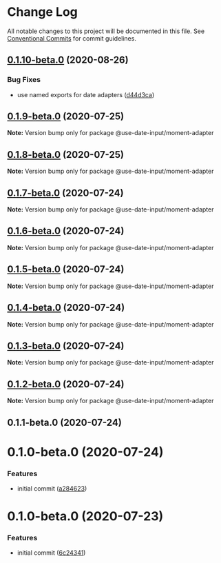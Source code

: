 # Change Log

All notable changes to this project will be documented in this file.
See [Conventional Commits](https://conventionalcommits.org) for commit guidelines.

## [0.1.10-beta.0](https://github.com/mark-tate/use-date-input/compare/@use-date-input/moment-adapter@0.1.9-beta.0...@use-date-input/moment-adapter@0.1.10-beta.0) (2020-08-26)


### Bug Fixes

* use named exports for date adapters ([d44d3ca](https://github.com/mark-tate/use-date-input/commit/d44d3ca78d9a8aa731f35a8e184b6cd8f93cdb74))





## [0.1.9-beta.0](https://github.com/mark-tate/use-date-input/compare/@use-date-input/moment-adapter@0.1.8-beta.0...@use-date-input/moment-adapter@0.1.9-beta.0) (2020-07-25)

**Note:** Version bump only for package @use-date-input/moment-adapter





## [0.1.8-beta.0](https://github.com/mark-tate/use-date-input/compare/@use-date-input/moment-adapter@0.1.7-beta.0...@use-date-input/moment-adapter@0.1.8-beta.0) (2020-07-25)

**Note:** Version bump only for package @use-date-input/moment-adapter





## [0.1.7-beta.0](https://github.com/mark-tate/use-date-input/compare/@use-date-input/moment-adapter@0.1.6-beta.0...@use-date-input/moment-adapter@0.1.7-beta.0) (2020-07-24)

**Note:** Version bump only for package @use-date-input/moment-adapter





## [0.1.6-beta.0](https://github.com/mark-tate/use-date-input/compare/@use-date-input/moment-adapter@0.1.5-beta.0...@use-date-input/moment-adapter@0.1.6-beta.0) (2020-07-24)

**Note:** Version bump only for package @use-date-input/moment-adapter





## [0.1.5-beta.0](https://github.com/mark-tate/use-date-input/compare/@use-date-input/moment-adapter@0.1.4-beta.0...@use-date-input/moment-adapter@0.1.5-beta.0) (2020-07-24)

**Note:** Version bump only for package @use-date-input/moment-adapter





## [0.1.4-beta.0](https://github.com/mark-tate/use-date-input/compare/@use-date-input/moment-adapter@0.1.3-beta.0...@use-date-input/moment-adapter@0.1.4-beta.0) (2020-07-24)

**Note:** Version bump only for package @use-date-input/moment-adapter





## [0.1.3-beta.0](https://github.com/mark-tate/use-date-input/compare/@use-date-input/moment-adapter@0.1.2-beta.0...@use-date-input/moment-adapter@0.1.3-beta.0) (2020-07-24)

**Note:** Version bump only for package @use-date-input/moment-adapter





## [0.1.2-beta.0](https://github.com/mark-tate/use-date-input/compare/@use-date-input/moment-adapter@0.1.1-beta.0...@use-date-input/moment-adapter@0.1.2-beta.0) (2020-07-24)

**Note:** Version bump only for package @use-date-input/moment-adapter





## 0.1.1-beta.0 (2020-07-24)



# 0.1.0-beta.0 (2020-07-24)


### Features

* initial commit ([a284623](https://github.com/mark-tate/use-date-input/commit/a28462354bf58de9f016176fec51ac80d2c2af60))





# 0.1.0-beta.0 (2020-07-23)


### Features

* initial commit ([6c24341](https://github.com/mark-tate/use-date-input/commit/6c24341efc30d33d6248367ee6578831c7a975ad))
